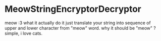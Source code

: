 # MeowStringEncryptorDecryptor
meow :3
what it actually do it just translate your string into sequence of 
upper and lower character from "meow" word.
why it should be "meow" ? simple, i love cats.
